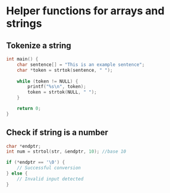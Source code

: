 # Helper functions for arrays and strings

## Tokenize a string
```C
int main() {
    char sentence[] = "This is an example sentence";
    char *token = strtok(sentence, " ");
    
    while (token != NULL) {
        printf("%s\n", token);
        token = strtok(NULL, " ");
    }

    return 0;
}
```

## Check if string is a number
```C
char *endptr;
int num = strtol(str, &endptr, 10); //base 10

if (*endptr == '\0') {
    // Successful conversion
} else {
    // Invalid input detected
}
```